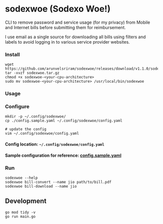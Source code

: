 # sodexwoe (Sodexo Woe!)

CLI to remove password and service usage (for my privacy) from Mobile and Internet bills before submitting them for reimbursement.

I use email as a single source for downloading all bills using filters and labels to avoid logging in to various service provider websites.

### Install

```
wget https://github.com/arunvelsriram/sodexwoe/releases/download/v1.1.0/sodexwoe.tar.gz
tar -xvzf sodexwoe.tar.gz
chmod +x sodexwoe-<your-cpu-architecture>
sudo mv sodexwoe-<your-cpu-architecture> /usr/local/bin/sodexwoe
```

### Usage

### Configure

```
mkdir -p ~/.config/sodexwoe/
cp ./config.sample.yaml ~/.config/sodexwoe/config.yaml

# update the config
vim ~/.config/sodexwoe/config.yaml
```

#### Config location: `~/.config/sodexwoe/config.yaml`
#### Sample configuration for reference: [config.sample.yaml](config.sample.yaml)

### Run

```
sodexwoe --help
sodexwoe bill-convert --name jio path/to/bill.pdf
sodexwoe bill-download --name jio
```

## Development

```
go mod tidy -v
go run main.go
```
